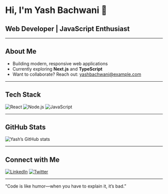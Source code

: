# Hi, I'm Yash Bachwani  👋

##  Web Developer | JavaScript Enthusiast

---

##  About Me
- Building modern, responsive web applications
- Currently exploring **Next.js** and **TypeScript**
- Want to collaborate? Reach out: yashbachwani@example.com

---

##  Tech Stack
![React](https://img.shields.io/badge/React-20232A?logo=react&logoColor=61DAFB)
![Node.js](https://img.shields.io/badge/Node.js-43853D?logo=node.js&logoColor=white)
![JavaScript](https://img.shields.io/badge/JS-F7DF1E?logo=javascript&logoColor=black)

---

##  GitHub Stats
![Yash’s GitHub stats](https://github-readme-stats.vercel.app/api?username=YashBachwani)

---

##  Connect with Me
[![LinkedIn](https://img.shields.io/badge/LinkedIn-0077B5?logo=linkedin&logoColor=white)](https://linkedin.com/in/yourprofile)
[![Twitter](https://img.shields.io/badge/Twitter-1DA1F2?logo=twitter&logoColor=white)](https://twitter.com/yourhandle)

---

“Code is like humor—when you have to explain it, it’s bad.”  

